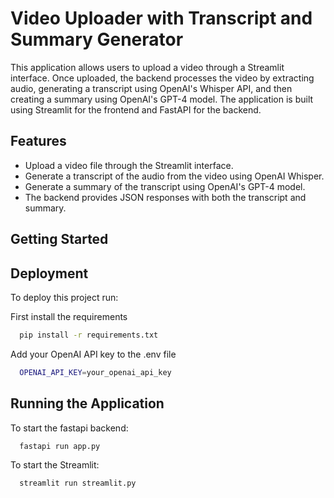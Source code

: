# Video Uploader with Transcript and Summary Generator

This application allows users to upload a video through a Streamlit interface. Once uploaded, the backend processes the video by extracting audio, generating a transcript using OpenAI's Whisper API, and then creating a summary using OpenAI's GPT-4 model. The application is built using Streamlit for the frontend and FastAPI for the backend.



## Features
- Upload a video file through the Streamlit interface.
- Generate a transcript of the audio from the video using OpenAI Whisper.
- Generate a summary of the transcript using OpenAI's GPT-4 model.
- The backend provides JSON responses with both the transcript and summary.

## Getting Started

## Deployment

To deploy this project run:

First install the requirements

```bash
  pip install -r requirements.txt
```

Add your OpenAI API key to the .env file
```bash
  OPENAI_API_KEY=your_openai_api_key
```

## Running the Application
To start the fastapi backend:
```bash
  fastapi run app.py
```
To start the Streamlit:
```bash
  streamlit run streamlit.py 
```


